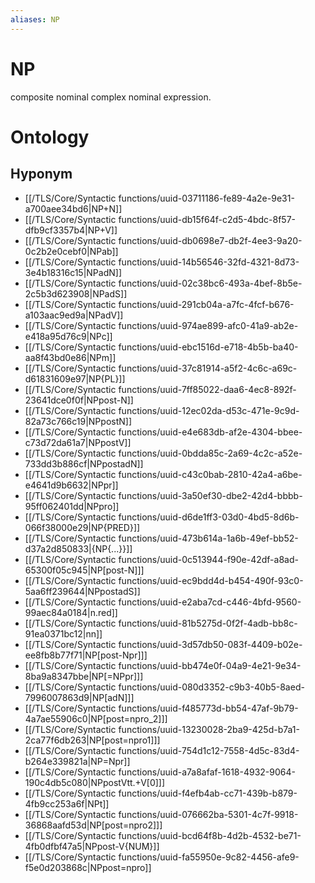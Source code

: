 ```yaml
---
aliases: NP
---
```

# NP

composite nominal complex nominal expression.
> 
# Ontology

## Hyponym
- [[/TLS/Core/Syntactic functions/uuid-03711186-fe89-4a2e-9e31-a700aee34bd6|NP+N]]
- [[/TLS/Core/Syntactic functions/uuid-db15f64f-c2d5-4bdc-8f57-dfb9cf3357b4|NP+V]]
- [[/TLS/Core/Syntactic functions/uuid-db0698e7-db2f-4ee3-9a20-0c2b2e0cebf0|NPab]]
- [[/TLS/Core/Syntactic functions/uuid-14b56546-32fd-4321-8d73-3e4b18316c15|NPadN]]
- [[/TLS/Core/Syntactic functions/uuid-02c38bc6-493a-4bef-8b5e-2c5b3d623908|NPadS]]
- [[/TLS/Core/Syntactic functions/uuid-291cb04a-a7fc-4fcf-b676-a103aac9ed9a|NPadV]]
- [[/TLS/Core/Syntactic functions/uuid-974ae899-afc0-41a9-ab2e-e418a95d76c9|NPc]]
- [[/TLS/Core/Syntactic functions/uuid-ebc1516d-e718-4b5b-ba40-aa8f43bd0e86|NPm]]
- [[/TLS/Core/Syntactic functions/uuid-37c81914-a5f2-4c6c-a69c-d61831609e97|NP{PL}]]
- [[/TLS/Core/Syntactic functions/uuid-7ff85022-daa6-4ec8-892f-23641dce0f0f|NPpost-N]]
- [[/TLS/Core/Syntactic functions/uuid-12ec02da-d53c-471e-9c9d-82a73c766c19|NPpostN]]
- [[/TLS/Core/Syntactic functions/uuid-e4e683db-af2e-4304-bbee-c73d72da61a7|NPpostV]]
- [[/TLS/Core/Syntactic functions/uuid-0bdda85c-2a69-4c2c-a52e-733dd3b886cf|NPpostadN]]
- [[/TLS/Core/Syntactic functions/uuid-c43c0bab-2810-42a4-a6be-e4641d9b6632|NPpr]]
- [[/TLS/Core/Syntactic functions/uuid-3a50ef30-dbe2-42d4-bbbb-95ff062401dd|NPpro]]
- [[/TLS/Core/Syntactic functions/uuid-d6de1ff3-03d0-4bd5-8d6b-066f38000e29|NP{PRED}]]
- [[/TLS/Core/Syntactic functions/uuid-473b614a-1a6b-49ef-bb52-d37a2d850833|{NP{...}}]]
- [[/TLS/Core/Syntactic functions/uuid-0c513944-f90e-42df-a8ad-65300f05c945|NP[post-N]]]
- [[/TLS/Core/Syntactic functions/uuid-ec9bdd4d-b454-490f-93c0-5aa6ff239644|NPpostadS]]
- [[/TLS/Core/Syntactic functions/uuid-e2aba7cd-c446-4bfd-9560-99aec84a0184|n.red]]
- [[/TLS/Core/Syntactic functions/uuid-81b5275d-0f2f-4adb-bb8c-91ea0371bc12|nn]]
- [[/TLS/Core/Syntactic functions/uuid-3d57db50-083f-4409-b02e-ee8fb8b77f71|NP[post-Npr]]]
- [[/TLS/Core/Syntactic functions/uuid-bb474e0f-04a9-4e21-9e34-8ba9a8347bbe|NP[=NPpr]]]
- [[/TLS/Core/Syntactic functions/uuid-080d3352-c9b3-40b5-8aed-7996007863d9|NP[adN]]]
- [[/TLS/Core/Syntactic functions/uuid-f485773d-bb54-47af-9b79-4a7ae55906c0|NP[post=npro_2]]]
- [[/TLS/Core/Syntactic functions/uuid-13230028-2ba9-425d-b7a1-2ca77f6db263|NP[post=npro1]]]
- [[/TLS/Core/Syntactic functions/uuid-754d1c12-7558-4d5c-83d4-b264e339821a|NP=Npr]]
- [[/TLS/Core/Syntactic functions/uuid-a7a8afaf-1618-4932-9064-190c4db5c080|NPpostVtt.+V[0]]]
- [[/TLS/Core/Syntactic functions/uuid-f4efb4ab-cc71-439b-b879-4fb9cc253a6f|NPt]]
- [[/TLS/Core/Syntactic functions/uuid-076662ba-5301-4c7f-9918-36868aafd53d|NP[post=npro2]]]
- [[/TLS/Core/Syntactic functions/uuid-bcd64f8b-4d2b-4532-be71-4fb0dfbf47a5|NPpost-V{NUM}]]
- [[/TLS/Core/Syntactic functions/uuid-fa55950e-9c82-4456-afe9-f5e0d203868c|NPpost=npro]]